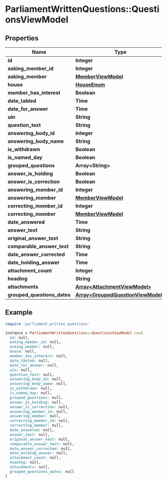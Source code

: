 # ParliamentWrittenQuestions::QuestionsViewModel

## Properties

| Name | Type | Description | Notes |
| ---- | ---- | ----------- | ----- |
| **id** | **Integer** |  | [optional] |
| **asking_member_id** | **Integer** |  | [optional] |
| **asking_member** | [**MemberViewModel**](MemberViewModel.md) |  | [optional] |
| **house** | [**HouseEnum**](HouseEnum.md) |  | [optional] |
| **member_has_interest** | **Boolean** |  | [optional] |
| **date_tabled** | **Time** |  | [optional] |
| **date_for_answer** | **Time** |  | [optional] |
| **uin** | **String** |  | [optional] |
| **question_text** | **String** |  | [optional] |
| **answering_body_id** | **Integer** |  | [optional] |
| **answering_body_name** | **String** |  | [optional] |
| **is_withdrawn** | **Boolean** |  | [optional] |
| **is_named_day** | **Boolean** |  | [optional] |
| **grouped_questions** | **Array&lt;String&gt;** |  | [optional] |
| **answer_is_holding** | **Boolean** |  | [optional] |
| **answer_is_correction** | **Boolean** |  | [optional] |
| **answering_member_id** | **Integer** |  | [optional] |
| **answering_member** | [**MemberViewModel**](MemberViewModel.md) |  | [optional] |
| **correcting_member_id** | **Integer** |  | [optional] |
| **correcting_member** | [**MemberViewModel**](MemberViewModel.md) |  | [optional] |
| **date_answered** | **Time** |  | [optional] |
| **answer_text** | **String** |  | [optional] |
| **original_answer_text** | **String** |  | [optional] |
| **comparable_answer_text** | **String** |  | [optional] |
| **date_answer_corrected** | **Time** |  | [optional] |
| **date_holding_answer** | **Time** |  | [optional] |
| **attachment_count** | **Integer** |  | [optional] |
| **heading** | **String** |  | [optional] |
| **attachments** | [**Array&lt;AttachmentViewModel&gt;**](AttachmentViewModel.md) |  | [optional] |
| **grouped_questions_dates** | [**Array&lt;GroupedQuestionViewModel&gt;**](GroupedQuestionViewModel.md) |  | [optional] |

## Example

```ruby
require 'parliament_written_questions'

instance = ParliamentWrittenQuestions::QuestionsViewModel.new(
  id: null,
  asking_member_id: null,
  asking_member: null,
  house: null,
  member_has_interest: null,
  date_tabled: null,
  date_for_answer: null,
  uin: null,
  question_text: null,
  answering_body_id: null,
  answering_body_name: null,
  is_withdrawn: null,
  is_named_day: null,
  grouped_questions: null,
  answer_is_holding: null,
  answer_is_correction: null,
  answering_member_id: null,
  answering_member: null,
  correcting_member_id: null,
  correcting_member: null,
  date_answered: null,
  answer_text: null,
  original_answer_text: null,
  comparable_answer_text: null,
  date_answer_corrected: null,
  date_holding_answer: null,
  attachment_count: null,
  heading: null,
  attachments: null,
  grouped_questions_dates: null
)
```


